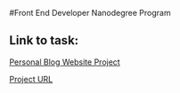 #Front End Developer Nanodegree Program

## Link to task:

[Personal Blog Website Project](https://review.udacity.com/#!/rubrics/2667/view)

[Project URL](https://petya-.github.io/udacity-blog-website/blog/blogPost.html)
